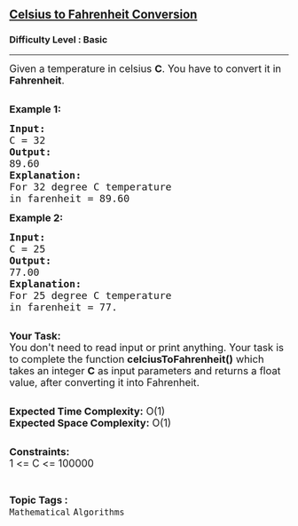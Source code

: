 <h2><a href="https://www.geeksforgeeks.org/problems/celsius-to-fahrenheit-conversion5212/1?page=4&category=Arrays,Mathematical,Sorting&difficulty=Basic&status=unsolved&sortBy=submissions">Celsius to Fahrenheit Conversion</a></h2><h3>Difficulty Level : Basic</h3><hr><div class="problems_problem_content__Xm_eO"><p><span style="font-size: 18px;">Given a temperature in celsius <strong>C</strong>. You have to convert it in <strong>Fahrenheit</strong>.</span><br>&nbsp;</p>
<p><span style="font-size: 18px;"><strong>Example 1:</strong></span></p>
<pre><span style="font-size: 18px;"><strong>Input:</strong>
C = 32
<strong>Output:</strong>
89.60
<strong>Explanation:</strong>
For 32 degree C temperature 
in farenheit = 89.60</span></pre>
<p><span style="font-size: 18px;"><strong>Example 2:</strong></span></p>
<pre><span style="font-size: 18px;"><strong>Input:</strong>
C = 25
<strong>Output:</strong>
77.00
<strong>Explanation:</strong>
For 25 degree C temperature 
in farenheit = 77.</span></pre>
<p><br><span style="font-size: 18px;"><strong>Your Task:</strong><br>You don't need to read input or print anything. Your task is to complete the function <strong>celciusToFahrenheit()</strong>&nbsp;which takes&nbsp;an integer <strong>C</strong>&nbsp;as input parameters&nbsp;and returns a float value, after converting it into Fahrenheit.</span><br>&nbsp;</p>
<p><span style="font-size: 18px;"><strong>Expected Time Complexity:</strong> O(1)<br><strong>Expected Space Complexity:</strong> O(1)</span><br>&nbsp;</p>
<p><span style="font-size: 18px;"><strong>Constraints:</strong><br>1 &lt;= C &lt;= 100000</span></p></div><br><p><span style=font-size:18px><strong>Topic Tags : </strong><br><code>Mathematical</code>&nbsp;<code>Algorithms</code>&nbsp;